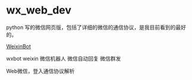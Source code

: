 # wx_web_dev

python 写的微信网页版，包括了详细的微信的通信协议，是我目前看到的最好的。


[WeixinBot](https://github.com/Urinx/WeixinBot/)



wxbot weixin 微信机器人 微信自动回复 微信群发

Web微信，登入通信协议解析
